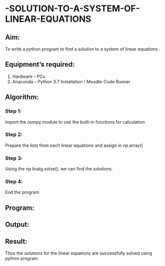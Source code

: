 # -SOLUTION-TO-A-SYSTEM-OF-LINEAR-EQUATIONS
## Aim:
To write a python program to find a solution to a system of linear equations .
## Equipment’s required:
1. 	Hardware – PCs
2. 	Anaconda – Python 3.7 Installation / Moodle-Code Runner
## Algorithm:
### Step 1: 
Import the numpy module to use the built-in functions for calculation
### Step 2: 
Prepare the lists from each linear equations and assign in np.array()
### Step 3: 
Using the np.linalg.solve(), we can find the solutions.
### Step 4: 
End the program
## Program:

## Output:
## Result: 
Thus the solutions for the linear equations are successfully solved using python program

